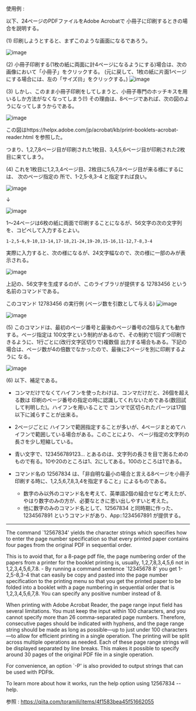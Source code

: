 使用例 : 

以下、24ページのPDFファイルをAdobe Acrobatで 小冊子に印刷するときの場合を説明する。

(1) 印刷しようとすると、まずこのような画面になるであろう。

![image](https://github.com/user-attachments/assets/7cd498ef-da75-4711-b31c-fc604fb655f4)

(2) 小冊子印刷する(1枚の紙に両面に計4ページになるようにする)場合は、次の画像において「小冊子」をクリックする。
(元に戻して、1枚の紙に片面1ページにする場合には、左の「サイズ(I)」をクリックする。)
![image](https://github.com/user-attachments/assets/0768d4ef-2253-4993-a609-6056458bef74)

(3) しかし、このまま小冊子印刷をしてしまうと、小冊子専門のホッチキスを用いるしか方法がなくなってしまう(!) 
その理由は、8ページであれば、次の図のようになってしまうからである。

![image](https://github.com/user-attachments/assets/1b81c031-c1db-4960-9945-5cd3f96ae4b2)

この図はhttps://helpx.adobe.com/jp/acrobat/kb/print-booklets-acrobat-reader.html を参照した。

つまり、1,2,7,8ページ目が印刷された1枚目、3,4,5,6ページ目が印刷された2枚目に来てしまう。

(4) これを1枚目に1,2,3,4ページ目、2枚目に5,6,7,8ページ目が来る様にするには、 次のページ指定の
所で、1-2,5-8,3-4 と指定すれば良い。

![image](https://github.com/user-attachments/assets/12d19e9d-b176-45d7-b768-79c4452aeca4)

↓

![image](https://github.com/user-attachments/assets/199d655e-d56f-46b4-af0f-4a624c15b1b6)

1～24ページは6枚の紙に両面で印刷することになるが、56文字の次の文字列を、コピペして入力するとよい。

```
1-2,5-6,9-10,13-14,17-18,21-24,19-20,15-16,11-12,7-8,3-4
```

実際に入力すると、次の様になるが、24文字幅なので、次の様に一部のみが表示される。  

![image](https://github.com/user-attachments/assets/97a025f0-17fb-4edf-a39f-db734076dcaa)

上記の、56文字を生成するのが、このライブラリが提供する 12783456 という名前のコマンドである。

このコマンド 12783456 の実行例 (ページ数を引数として与える)
![image](https://github.com/user-attachments/assets/02e1932e-ad62-42d4-8328-7d1bd045f27f)

![image](https://github.com/user-attachments/assets/c1d73cc1-eb75-41f8-a66c-2dc507224788)

(5) このコマンドは、最初のページ番号と最後のページ番号の2個与えても動作する。ページ指定は
100文字という制約があるので、その制約で1回ずつ印刷できるように、1行ごとに(改行文字区切りで)複数個
出力する場合もある。下記の場合は、ページ数が4の倍数でなかったので、最後に2ページを別に印刷するように
なる。

![image](https://github.com/user-attachments/assets/261e7714-0163-4e6f-8d92-04cc830dc1b6)

(6) 以下、補足である。
- コンマだけでなくてハイフンを使ったわけは、コンマだけだと、26個を超える数は
印刷のページ番号の指定の時に認識してくれないためである(数回試して判明した)。ハイフンを用いることで
コンマで区切られたパーツは17個以下に減らすことが出来る。

- 2ページごとに
ハイフンで範囲指定することが多いが、4ページまとめてハイフンで範囲している場合がある。このことにより、
ページ指定の文字列の長さを少し短縮している。  

- 青い文字で、123456789123... とあるのは、文字列の長さを目で測るためのもので有る。10や20のところは1、2にしてある。100のところは1である。

- コマンド名の 12567834 は、「非自明な最小の場合と言える8ページを小冊子印刷する時に、1,2,5,6,7,8,3,4を指定すること」によるものである。
     - 数字のみ以外のコマンド名を考えて、英単語2個の組合せなど考えたが、やはり数字のみの方が、必要なときに思い出しやすいと考えた。
     - 他に数字のみのコマンド名として、12567834 と同時期に作った、1234567891 というコマンドがあり、App::1234567891 が提供する。  

----
The command `12567834' yields the character strings which specifies how to 
enter the page number specification so that every printed paper contains four 
pages from the original PDF in sequential order. 

This is to avoid that, for a 8-page pdf file, the page numbering order
of the papers from a printer for the booklet printing is, usually,
1,2,7,8,3,4,5,6 not in 1,2,3,4,5,6,7.8. - By running a command sentence
`12345678 8' you get 1-2,5-8,3-4 that can easily be copy and pasted 
into the page number specification to the printing menu so that you 
get the printed paper to be folded into a booklet with a page numbering
in sequential order that is 1,2,3,4,5,6,7,8. You can specify any positive 
number instead of 8. 

When printing with Adobe Acrobat Reader, the page range input field has several limitations.
You must keep the input within 100 characters, and you cannot specify more than 26 comma-separated page numbers.
Therefore, consecutive pages should be indicated with hyphens, and the page range string should be made 
as long as possible—up to just under 100 characters—to allow for efficient printing in a single operation.
The printing will be split across multiple operations as needed.
Each of these page range strings will be displayed separated by line breaks.
This makes it possible to specify around 30 pages of the original PDF file in a single operation.

For convenience, an option `-P' is also provided to output strings that can be used with PDFtk.

To learn more about how it works, run the help option using 12567834 --help.

参照 : https://qiita.com/toramili/items/4f1583bea45f51662055
